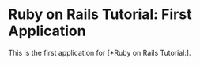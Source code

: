 # Ruby on Rails Tutorial: First Application

This is the first application for
[*Ruby on Rails Tutorial:].